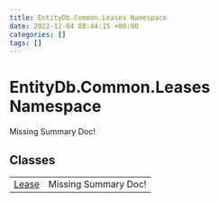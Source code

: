 ```yaml
---
title: EntityDb.Common.Leases Namespace
date: 2022-12-04 08:44:15 +00:00
categories: []
tags: []
---
```


# EntityDb.Common.Leases Namespace
Missing Summary Doc!
## Classes
<table><tr><td><a href='dotnet-entitydb-common-leases-lease'>Lease</a></td><td>Missing Summary Doc!</td></tr></table>
